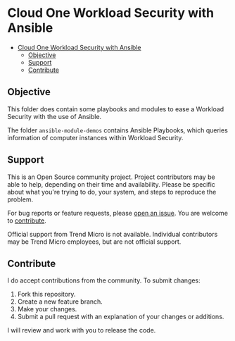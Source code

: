 # Cloud One Workload Security with Ansible

- [Cloud One Workload Security with Ansible](#cloud-one-workload-security-with-ansible)
  - [Objective](#objective)
  - [Support](#support)
  - [Contribute](#contribute)

## Objective

This folder does contain some playbooks and modules to ease a Workload Security with the use of Ansible.

The folder `ansible-module-demos` contains Ansible Playbooks, which queries information of computer instances within Workload Security.

## Support

This is an Open Source community project. Project contributors may be able to help, depending on their time and availability. Please be specific about what you're trying to do, your system, and steps to reproduce the problem.

For bug reports or feature requests, please [open an issue](../../issues). You are welcome to [contribute](#contribute).

Official support from Trend Micro is not available. Individual contributors may be Trend Micro employees, but are not official support.

## Contribute

I do accept contributions from the community. To submit changes:

1. Fork this repository.
1. Create a new feature branch.
1. Make your changes.
1. Submit a pull request with an explanation of your changes or additions.

I will review and work with you to release the code.
